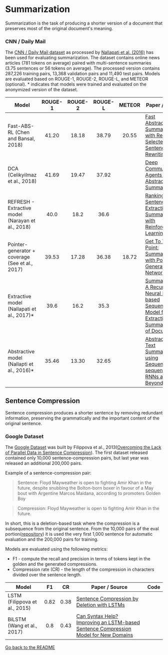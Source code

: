 # Summarization

Summarization is the task of producing a shorter version of a document that preserves most of the
original document's meaning.

### CNN / Daily Mail

The [CNN / Daily Mail dataset](https://arxiv.org/abs/1506.03340) as processed by 
[Nallapati et al. (2016)](http://www.aclweb.org/anthology/K16-1028) has been used
for evaluating summarization. The dataset contains online news articles (781 tokens 
on average) paired with multi-sentence summaries (3.75 sentences or 56 tokens on average).
The processed version contains 287,226 training pairs, 13,368 validation pairs and 11,490 test pairs.
Models are evaluated based on ROUGE-1, ROUGE-2, ROUGE-L, and METEOR (optional). * indicates that models
were trained and evaluated on the anonymized version of the dataset.

| Model           | ROUGE-1 | ROUGE-2 | ROUGE-L | METEOR | Paper / Source | Code |
| --------------- | :-----: | :-----: | :-----: | :----: | -------------- | ---- |
| Fast-ABS-RL (Chen and Bansal, 2018) | 41.20 | 18.18 | 38.79 | 20.55 | [Fast Abstractive Summarization with Reinforce-Selected Sentence Rewriting](https://arxiv.org/abs/1805.11080) | [Official](https://github.com/chenrocks/fast_abs_rl) |
| DCA (Celikyilmaz et al., 2018) | 41.69| 19.47 | 37.92 | | [Deep Communicating Agents for Abstractive Summarization](https://arxiv.org/abs/1803.10357) | |
| REFRESH - Extractive model (Narayan et al., 2018) | 40.0 | 18.2 | 36.6 | | [Ranking Sentences for Extractive Summarization with Reinforcement Learning](https://arxiv.org/pdf/1802.08636.pdf) | |
| Pointer-generator + coverage (See et al., 2017) | 39.53| 17.28 | 36.38 | 18.72 | [Get To The Point: Summarization with Pointer-Generator Networks](https://arxiv.org/abs/1704.04368) | [Official](https://github.com/abisee/pointer-generator) |
| Extractive model (Nallapati et al., 2017)* | ﻿39.6 | 16.2 | 35.3 | | [SummaRuNNer: A Recurrent Neural Network based Sequence Model for Extractive Summarization of Documents](https://arxiv.org/abs/1611.04230) | |
| Abstractive model (Nallapti et al., 2016)* | 35.46 | 13.30 | 32.65 | | [Abstractive Text Summarization using Sequence-to-sequence RNNs and Beyond](http://www.aclweb.org/anthology/K16-1028) | |

## Sentence Compression

Sentence compression produces a shorter sentence by removing redundant information,
preserving the grammatically and the important content of the original sentence. 

### Google Dataset

The [Google Dataset](https://github.com/google-research-datasets/sentence-compression) was built by Filippova et al., 2013([Overcoming the Lack of Parallel Data in Sentence Compression](https://www.aclweb.org/anthology/D/D13/D13-1155.pdf)). The first dataset released contained only 10,000 sentence-compression pairs, but last year was released an additional 200,000 pairs. 

Example of a sentence-compression pair:
> Sentence: Floyd Mayweather is open to fighting Amir Khan in the future, despite snubbing the Bolton-born boxer in favour of a May bout with Argentine Marcos Maidana, according to promoters Golden Boy

> Compression: Floyd Mayweather is open to fighting Amir Khan in the future. 

In short, this is a deletion-based task where the compression is a subsequence from the original sentence. From the 10,000 pairs of the eval portion([repository](https://github.com/google-research-datasets/sentence-compression/tree/master/data)) it is used the very first 1,000 sentence for automatic evaluation and the 200,000 pairs for training.

Models are evaluated using the following metrics:
* F1 - compute the recall and precision in terms of tokens kept in the golden and the generated compressions.
* Compression rate (CR) - the length of the compression in characters divided over the sentence length. 

| Model           | F1 | CR |Paper / Source | Code |
| -------------   | :-----:| --- | --- | --- |
| LSTM (Filippova et al., 2015) | 0.82 | 0.38 | [Sentence Compression by Deletion with LSTMs](https://research.google.com/pubs/archive/43852.pdf) | |
| BiLSTM (Wang et al., 2017) | 0.8 | 0.43 | [Can Syntax Help? Improving an LSTM-based Sentence Compression Model for New Domains](www.aclweb.org/anthology/P17-1127) |  |

[Go back to the README](README.md)
